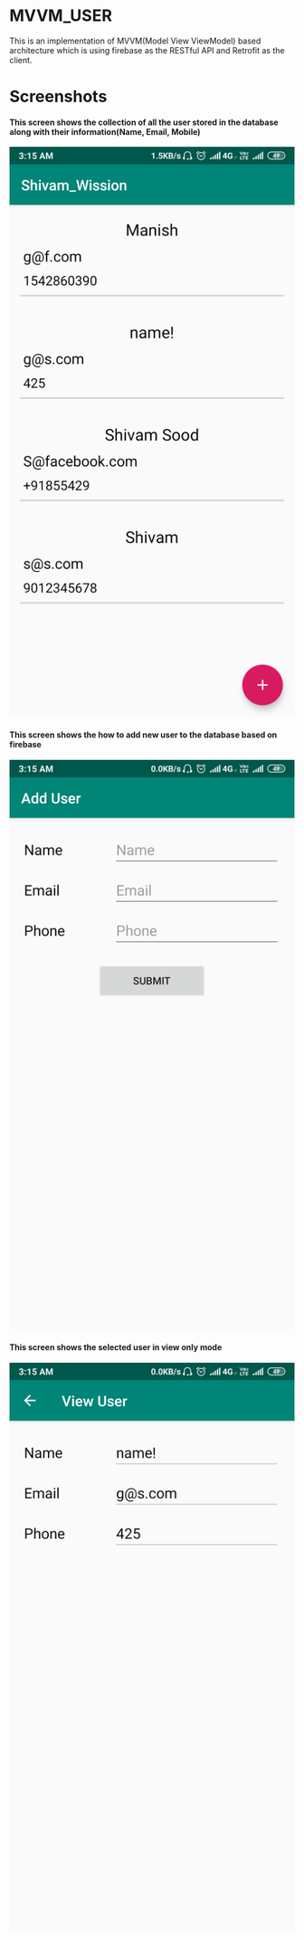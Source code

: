 
# MVVM_USER
This is an implementation of MVVM(Model View ViewModel) based architecture which is using firebase as the RESTful API and Retrofit as the client.



# Screenshots

#### This screen shows the collection of all the user stored in the database along with their information(Name, Email, Mobile) 
![Screenshot 1](Mvvm_user_3.png)

#### This screen shows the how to add new user to the database based on firebase
![Screenshot 2](Mvvm_user_2.png)

#### This screen shows the selected user in view only mode
![Screenshot 3](Mvvm_user_1.png)



